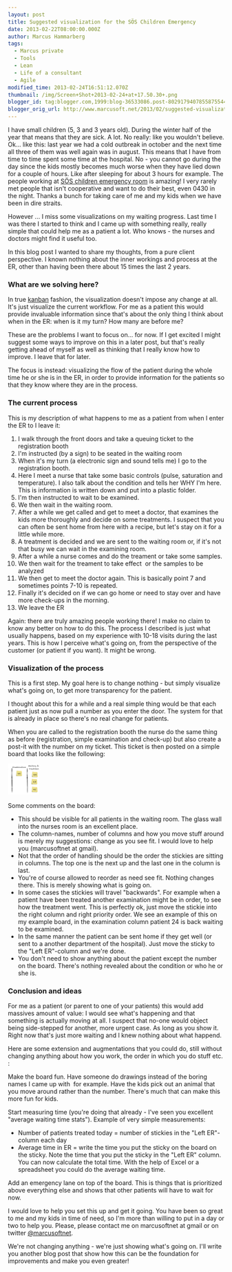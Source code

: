 ```yaml
---
layout: post
title: Suggested visualization for the SÖS Children Emergency
date: 2013-02-22T08:00:00.000Z
author: Marcus Hammarberg
tags:
  - Marcus private
  - Tools
  - Lean
  - Life of a consultant
  - Agile
modified_time: 2013-02-24T16:51:12.070Z
thumbnail: /img/Screen+Shot+2013-02-24+at+17.50.30+.png
blogger_id: tag:blogger.com,1999:blog-36533086.post-8029179407855875544
blogger_orig_url: http://www.marcusoft.net/2013/02/suggested-visualization-for-sachsska.html
---
```


I have small children (5, 3 and 3 years old). During the winter half of the year that means that they are sick. A lot. No really: like you wouldn't believe. Ok... like this: last year we had a cold outbreak in october and the next time all three of them was well again was in august. This means that I have from time to time spent some time at the hospital. No - you cannot go during the day since the kids mostly becomes much worse when they have lied down for a couple of hours. Like after sleeping for about 3 hours for example. The people working at [SÖS children emergency room](http://www.sodersjukhuset.se/Avdelningar--mottagningar/Mottagningar/barnakuttmottagning/) is amazing! I very rarely met people that isn't cooperative and want to do their best, even 0430 in the night. Thanks a bunch for taking care of me and my kids when we have been in dire straits.

However ... I miss some visualizations on my waiting progress. Last time I was there I started to think and I came up with something really, really simple that could help me as a patient a lot. Who knows - the nurses and doctors might find it useful too.

In this blog post I wanted to share my thoughts, from a pure client perspective. I known nothing about the inner workings and process at the ER, other than having been there about 15 times the last 2 years.

### What are we solving here?

In true [kanban](<http://en.wikipedia.org/wiki/Kanban_(development)#The_Kanban_method>) fashion, the visualization doesn't impose any change at all. It's just visualize the current workflow. For me as a patient this would provide invaluable information since that's about the only thing I think about when in the ER: when is it my turn? How many are before me?

These are the problems I want to focus on... for now. If I get excited I might suggest some ways to improve on this in a later post, but that's really getting ahead of myself as well as thinking that I really know how to improve. I leave that for later.

The focus is instead: visualizing the flow of the patient during the whole time he or she is in the ER, in order to provide information for the patients so that they know where they are in the process.

### The current process

This is my description of what happens to me as a patient from when I enter the ER to I leave it:

1. I walk through the front doors and take a queuing ticket to the registration booth
2. I'm instructed (by a sign) to be seated in the waiting room
3. When it's my turn (a electronic sign and sound tells me) I go to the registration booth.
4. Here I meet a nurse that take some basic controls (pulse, saturation and temperature). I also talk about the condition and tells her WHY I'm here. This is information is written down and put into a plastic folder.
5. I'm then instructed to wait to be examined.
6. We then wait in the waiting room.
7. After a while we get called and get to meet a doctor, that examines the kids more thoroughly and decide on some treatments. I suspect that you can often be sent home from here with a recipe, but let's stay on it for a little while more.
8. A treatment is decided and we are sent to the waiting room or, if it's not that busy we can wait in the examining room.
9. After a while a nurse comes and do the treament or take some samples.
10. We then wait for the treament to take effect  or the samples to be analyzed
11. We then get to meet the doctor again. This is basically point 7 and sometimes points 7-10 is repeated.
12. Finally it's decided on if we can go home or need to stay over and have more check-ups in the morning.
13. We leave the ER

Again: there are truly amazing people working there! I make no claim to know any better on how to do this. The process I described is just what usually happens, based on my experience with 10-18 visits during the last years. This is how I perceive what's going on, from the perspective of the customer (or patient if you want). It might be wrong.

### Visualization of the process

This is a first step. My goal here is to change nothing - but simply visualize what's going on, to get more transparency for the patient.

I thought about this for a while and a real simple thing would be that each patient just as now pull a number as you enter the door. The system for that is already in place so there's no real change for patients.

When you are called to the registration booth the nurse do the same thing as before (registration, simple examination and check-up) but also create a post-it with the number on my ticket. This ticket is then posted on a simple board that looks like the following:

![Image](/img/Screen+Shot+2013-02-24+at+17.50.30+.png)

Some comments on the board:

- This should be visible for all patients in the waiting room. The glass wall into the nurses room is an excellent place.
- The column-names, number of columns and how you move stuff around is merely my suggestions: change as you see fit. I would love to help you (marcusoftnet at gmail).
- Not that the order of handling should be the order the stickies are sitting in columns. The top one is the next up and the last one in the column is last.
- You're of course allowed to reorder as need see fit. Nothing changes there. This is merely showing what is going on.
- In some cases the stickies will travel "backwards". For example when a patient have been treated another examination might be in order, to see how the treatment went. This is perfectly ok, just move the stickie into the right column and right priority order. We see an example of this on my example board, in the examination column patient 24 is back waiting to be examined.
- In the same manner the patient can be sent home if they get well (or sent to a another department of the hospital). Just move the sticky to the "Left ER"-column and we're done.
- You don't need to show anything about the patient except the number on the board. There's nothing revealed about the condition or who he or she is.

### Conclusion and ideas

For me as a patient (or parent to one of your patients) this would add massives amount of value: I would see what's happening and that something is actually moving at all. I suspect that no-one would object being side-stepped for another, more urgent case. As long as you show it. Right now that's just more waiting and I knew nothing about what happend.

Here are some extension and augmentations that you could do, still without changing anything about how you work, the order in which you do stuff etc. :

Make the board fun. Have someone do drawings instead of the boring names I came up with  for example. Have the kids pick out an animal that you move around rather than the number. There's much that can make this more fun for kids.

Start measuring time (you're doing that already - I've seen you excellent "average waiting time stats"). Example of very simple measurements:

- Number of patients treated today = number of stickies in the "Left ER"-column each day
- Average time in ER = write the time you put the sticky on the board on the sticky. Note the time that you put the sticky in the "Left ER" column. You can now calculate the total time. With the help of Excel or a spreadsheet you could do the average waiting time.

Add an emergency lane on top of the board. This is things that is prioritized above everything else and shows that other patients will have to wait for now.

I would love to help you set this up and get it going. You have been so great to me and my kids in time of need, so I'm more than willing to put in a day or two to help you. Please, please contact me on marcusoftnet at gmail or on twitter [@marcusoftnet](http://twitter.com/marcusoftnet).

We're not changing anything - we're just showing what's going on. I'll write you another blog post that show how this can be the foundation for improvements and make you even greater!

